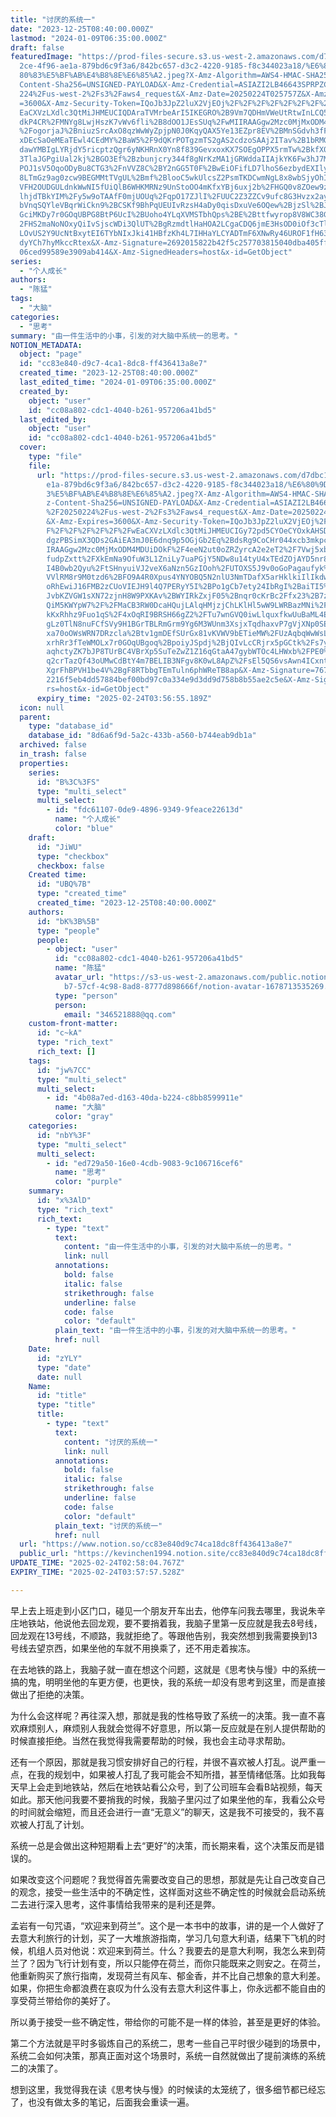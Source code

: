 ```yaml
---
title: "讨厌的系统一"
date: "2023-12-25T08:40:00.000Z"
lastmod: "2024-01-09T06:35:00.000Z"
draft: false
featuredImage: "https://prod-files-secure.s3.us-west-2.amazonaws.com/d7dbc101-8\
  2ce-4f96-ae1a-879bd6c9f3a6/842bc657-d3c2-4220-9185-f8c344023a18/%E6%80%9D%E8%\
  80%83%E5%BF%AB%E4%B8%8E%E6%85%A2.jpeg?X-Amz-Algorithm=AWS4-HMAC-SHA256&X-Amz-\
  Content-Sha256=UNSIGNED-PAYLOAD&X-Amz-Credential=ASIAZI2LB46643SPRPZC%2F20250\
  224%2Fus-west-2%2Fs3%2Faws4_request&X-Amz-Date=20250224T025757Z&X-Amz-Expires\
  =3600&X-Amz-Security-Token=IQoJb3JpZ2luX2VjEOj%2F%2F%2F%2F%2F%2F%2F%2F%2F%2Fw\
  EaCXVzLXdlc3QtMiJHMEUCIQDAraTVMrbeArI5IKEGRO%2B9Vm7QDHmVWeUtRtwInLCQ5QIgHrMbq\
  dkP4CR%2FMNYg8LwjHszK7vWv6fli%2B8dOO1JEsSUq%2FwMIIRAAGgw2Mzc0MjMxODM4MDUiDBJH\
  %2FogorjaJ%2BniuzSrcAxO8qzWwWyZpjpN0J0KqyQAX5Ye13EZpr8EV%2BMnSGdvh3fFfBiRjICf\
  xDEcSaOeMEaTEwl4CEdMY%2BaW5%2F9dQKrPOTgzmTS2gAS2cdzoSAAj2ITav%2B1bRMGFM65PFe2\
  dawYMBIgLYRjdY5ricptzQgr6yNKHRnX0Yn8f839GevxoxKX7SOEgOPPX5rmTw%2BkfX0hb7tLcmc\
  3TlaJGPgiUal2kj%2BGO3Ef%2Bzbunjcry344f8gNrKzMA1jGRWddaIIAjkYK6Fw3hJ7MnpZtq30h\
  POJ1sV5OqoODyBu8CTG3%2FnVVZ8C%2BY2nGG5T0F%2BwEiOFifLD7lhoS6ezbydEXIlyrgPU85XO\
  8LTmGz9ag0zcw9BEGMMtTVgUL%2Bmf%2BlooC5wkUlcsZ2PsmTKDCwmNgL8x8wbSjyOhIoYnCOuhE\
  VFH2OUDGULdnkWwNI5fUiQlB6WHKMRNz9UnStoOO4mKfxYBj6uxj2b%2FHGQ0v8ZOew9zx%2FluJM\
  lhjdTBkYIM%2Fy5w9oTAAfF0mjUOUq%2FqpO17ZJlI%2FUUC2Z3ZZCv9ufc8G3Hvzx2ay5aY0pmWO\
  bVnqSQYleVBqrWiCkn9%2BCSKf9BhPqUEUIvRzsH4aDy0qisDxuVe6OQew%2BjzSl%2BJ57aZK1mu\
  GciMKDy7r0GOqUBPG8BtP6UcI%2BUoho4YLqXVMSTbhQps%2BE%2Bttfwyrop8V8WC38G%2FqsfX%\
  2FHS2maNoNOxyQiIvSjscWDi3QlUT%2BgRzmdtlHaHOA2LCgaCDQ6jmE3HsOD0iOf3cTlTU9X1qUi\
  LOvUS2Y9UcNtBxytEI6TYbNIxJki41HBfzKh4L7IHHaYLCYADTmF6XNwRy46UROF1fH63zZE4NFt6\
  dyYCh7hyMkccRtex&X-Amz-Signature=2692015822b42f5c257703815040dba405ff6f55086b\
  06ced99589e3909ab414&X-Amz-SignedHeaders=host&x-id=GetObject"
series:
  - "个人成长"
authors:
  - "陈猛"
tags:
  - "大脑"
categories:
  - "思考"
summary: "由一件生活中的小事，引发的对大脑中系统一的思考。"
NOTION_METADATA:
  object: "page"
  id: "cc83e840-d9c7-4ca1-8dc8-ff436413a8e7"
  created_time: "2023-12-25T08:40:00.000Z"
  last_edited_time: "2024-01-09T06:35:00.000Z"
  created_by:
    object: "user"
    id: "cc08a802-cdc1-4040-b261-957206a41bd5"
  last_edited_by:
    object: "user"
    id: "cc08a802-cdc1-4040-b261-957206a41bd5"
  cover:
    type: "file"
    file:
      url: "https://prod-files-secure.s3.us-west-2.amazonaws.com/d7dbc101-82ce-4f96-a\
        e1a-879bd6c9f3a6/842bc657-d3c2-4220-9185-f8c344023a18/%E6%80%9D%E8%80%8\
        3%E5%BF%AB%E4%B8%8E%E6%85%A2.jpeg?X-Amz-Algorithm=AWS4-HMAC-SHA256&X-Am\
        z-Content-Sha256=UNSIGNED-PAYLOAD&X-Amz-Credential=ASIAZI2LB4665TGZ55LY\
        %2F20250224%2Fus-west-2%2Fs3%2Faws4_request&X-Amz-Date=20250224T025655Z\
        &X-Amz-Expires=3600&X-Amz-Security-Token=IQoJb3JpZ2luX2VjEOj%2F%2F%2F%2\
        F%2F%2F%2F%2F%2F%2FwEaCXVzLXdlc3QtMiJHMEUCIGy72pd5CYOeCYOxkAHSD91WQoYWv\
        dgzPBSimX3QDs2GAiEA3mJ0E6dnq9p5OGjGb2Eq%2BdsRg9CoCHr044xcb3mkpc0q%2FwMI\
        IRAAGgw2Mzc0MjMxODM4MDUiDOkF%2F4eeN2ut0oZRZyrcA2e2eT2%2F7Vwj5xbTJp5t2Sj\
        fudpZxtt%2FXkEmNa9OfuW3L1ZniLy7uaPGjY5NDw8u14tyU4xTEdZOjAYD5nr83jB72HlL\
        I4B0wb2Qyu%2FtSHnyuiVJ2veX6aNzn5GzIOoh%2FUTOXS5J9v0oGoPagaufyk%2BASTnTa\
        VVlRM8r9M0tzd6%2BFO9A4R0Xpus4YNYOBQ5N2nlU3NmTDafX5arHklkiIlIkdwIBsQQDFD\
        oRhEwiJ16FMB2zCUoVIEJH9l4Q7PERyY5I%2BPo1gCb7ety24IbRgI%2BaiTI5%2BXm9NpJ\
        JvbKZVGW1sXN72zjnH8W9PXKAv%2BWYIRkZxjF05%2Bnqr0cKrBc2Ffx23%2B7z6nTru9Qj\
        QiM5KWYpW7%2F%2FMaCB3RW0DcaHQujLAlqHMjzjChLKlHl5wW9LWRBazMNi%2F9trx1meF\
        kKxRhhz9Fuo1qS%2F4xOqRI9BRSH66gZ2%2FTu7wnGVQ0iwLlquxfkwUuBaML4EOVXOgZtC\
        gLz0TlN8nuFCfSVy9H1BGrTBLRmGrm9Yg6M3WUnm3XsjxTqdhaxvP7gVjXNp0SEAHrHVJaQ\
        xa70oOWsWRN7DRzcla%2Btv1gmDEfSUrGx81vKVWV9bETieMW%2FUzAqbqWwWsLNDYQ54aD\
        xrhRr3fTeWMOLx7r0GOqUBgoq%2BpoiyJSpdj%2BjQIvLcCRjrx5pGCtk%2Fs7y1FECiq4A\
        aqhctyZK7bJP8TUrBC4VBrXp5SuTeZwZ1Z16qGtaA47gybWTOc4LHWxb%2FPE0%2B68qQFj\
        q2crTazQf43oUMwCdBtY4m7BELIB3NFgv8K0wL8ApZ%2FsEl5QS6vsAwn4ICxntJCecT8ei\
        XgrFhBPVH1be4V%2BgF8RTbbgTEmTuln6phWReTB8ap&X-Amz-Signature=767f1578d1d\
        2216f5eb4dd57884bef00bd97c0a334e9d3dd9d758b8b55ae2c5e&X-Amz-SignedHeade\
        rs=host&x-id=GetObject"
      expiry_time: "2025-02-24T03:56:55.189Z"
  icon: null
  parent:
    type: "database_id"
    database_id: "8d6a6f9d-5a2c-433b-a560-b744eab9db1a"
  archived: false
  in_trash: false
  properties:
    series:
      id: "B%3C%3FS"
      type: "multi_select"
      multi_select:
        - id: "fdc61107-0de9-4896-9349-9feace22613d"
          name: "个人成长"
          color: "blue"
    draft:
      id: "JiWU"
      type: "checkbox"
      checkbox: false
    Created time:
      id: "UBQ%7B"
      type: "created_time"
      created_time: "2023-12-25T08:40:00.000Z"
    authors:
      id: "bK%3B%5B"
      type: "people"
      people:
        - object: "user"
          id: "cc08a802-cdc1-4040-b261-957206a41bd5"
          name: "陈猛"
          avatar_url: "https://s3-us-west-2.amazonaws.com/public.notion-static.com/775523\
            b7-57cf-4c98-8ad8-8777d898666f/notion-avatar-1678713535269.png"
          type: "person"
          person:
            email: "346521888@qq.com"
    custom-front-matter:
      id: "c~kA"
      type: "rich_text"
      rich_text: []
    tags:
      id: "jw%7CC"
      type: "multi_select"
      multi_select:
        - id: "4b08a7ed-d163-40da-b224-c8bb8599911e"
          name: "大脑"
          color: "gray"
    categories:
      id: "nbY%3F"
      type: "multi_select"
      multi_select:
        - id: "ed729a50-16e0-4cdb-9083-9c106716cef6"
          name: "思考"
          color: "purple"
    summary:
      id: "x%3AlD"
      type: "rich_text"
      rich_text:
        - type: "text"
          text:
            content: "由一件生活中的小事，引发的对大脑中系统一的思考。"
            link: null
          annotations:
            bold: false
            italic: false
            strikethrough: false
            underline: false
            code: false
            color: "default"
          plain_text: "由一件生活中的小事，引发的对大脑中系统一的思考。"
          href: null
    Date:
      id: "zYLY"
      type: "date"
      date: null
    Name:
      id: "title"
      type: "title"
      title:
        - type: "text"
          text:
            content: "讨厌的系统一"
            link: null
          annotations:
            bold: false
            italic: false
            strikethrough: false
            underline: false
            code: false
            color: "default"
          plain_text: "讨厌的系统一"
          href: null
  url: "https://www.notion.so/cc83e840d9c74ca18dc8ff436413a8e7"
  public_url: "https://kevinchen1994.notion.site/cc83e840d9c74ca18dc8ff436413a8e7"
UPDATE_TIME: "2025-02-24T02:58:04.767Z"
EXPIRY_TIME: "2025-02-24T03:57:57.528Z"

---
```

<link rel="stylesheet" href="https://cdn.jsdelivr.net/npm/katex@0.16.2/dist/katex.min.css" integrity="sha384-bYdxxUwYipFNohQlHt0bjN/LCpueqWz13HufFEV1SUatKs1cm4L6fFgCi1jT643X" crossorigin="anonymous">


早上去上班走到小区门口，碰见一个朋友开车出去，他停车问我去哪里，我说朱辛庄地铁站，他说他去回龙观，要不要捎着我，我脑子里第一反应就是我去8号线，回龙观在13号线，不顺路，我就拒绝了。等跟他告别，我突然想到我需要换到13号线去望京西，如果坐他的车就不用换乘了，还不用走着挨冻。


在去地铁的路上，我脑子就一直在想这个问题，这就是《思考快与慢》中的系统一搞的鬼，明明坐他的车更方便，也更快，我的系统一却没有思考到这里，而是直接做出了拒绝的决策。


为什么会这样呢？再往深入想，那就是我的性格导致了系统一的决策。我一直不喜欢麻烦别人，麻烦别人我就会觉得不好意思，所以第一反应就是在别人提供帮助的时候直接拒绝。当然在我觉得我需要帮助的时候，我也会主动寻求帮助。


还有一个原因，那就是我习惯安排好自己的行程，并很不喜欢被人打乱。说严重一点，在我的规划中，如果被人打乱了我可能会不知所措，甚至情绪低落。比如我每天早上会走到地铁站，然后在地铁站看公众号，到了公司班车会看B站视频，每天如此。那天他问我要不要捎我的时候，我脑子里闪过了如果坐他的车，我看公众号的时间就会缩短，而且还会进行一直“无意义”的聊天，这是我不可接受的，我不喜欢被人打乱了计划。


系统一总是会做出这种短期看上去“更好”的决策，而长期来看，这个决策反而是错误的。


如果改变这个问题呢？我觉得首先需要改变自己的思想，那就是先让自己改变自己的观念，接受一些生活中的不确定性，这样面对这些不确定性的时候就会启动系统二去进行深入思考，这件事情给我带来的是利还是弊。


孟岩有一句咒语，“欢迎来到荷兰”。这个是一本书中的故事，讲的是一个人做好了去意大利旅行的计划，买了一大堆旅游指南，学习几句意大利语，结果下飞机的时候，机组人员对他说：欢迎来到荷兰。什么？我要去的是意大利啊，我怎么来到荷兰了？因为飞行计划有变，所以只能停在荷兰，而你只能既来之则安之。在荷兰，他重新购买了旅行指南，发现荷兰有风车、郁金香，并不比自己想象的意大利差。如果，你把生命都浪费在哀叹为什么没有去意大利这件事上，你永远都不能自由的享受荷兰带给你的美好了。


所以勇于接受一些不确定性，带给你的可能不是一样的体验，甚至是更好的体验。


第二个方法就是平时多锻炼自己的系统二，思考一些自己平时很少碰到的场景中，系统二会如何决策，那真正面对这个场景时，系统一自然就做出了提前演练的系统二的决策了。


想到这里，我觉得我在读《思考快与慢》的时候读的太笼统了，很多细节都已经忘了，也没有做太多的笔记，后面我会重读一遍。

